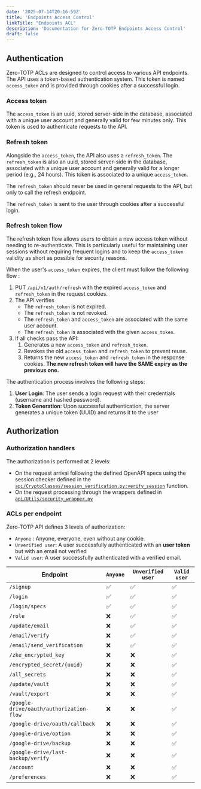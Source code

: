 ```yaml
---
date: '2025-07-14T20:16:59Z'
title: 'Endpoints Access Control'
linkTitle: "Endpoints ACL"
description: 'Documentation for Zero-TOTP Endpoints Access Control'
draft: false
---
```


## Authentication
Zero-TOTP ACLs are designed to control access to various API endpoints. The API uses a token-based authentication system. This token is named `access_token` and is provided through cookies after a successful login.

### Access token

The `access_token` is an uuid, stored server-side in the database, associated with a unique user account and generally valid for few minutes only. This token is used to authenticate requests to the API. 

### Refresh token

Alongside the `access_token`, the API also uses a `refresh_token`. The `refresh_token` is also an uuid, stored server-side in the database, associated with a unique user account and generally valid for a longer period (e.g., 24 hours). This token is associated to a unique `access_token`. 

The `refresh_token` should never be used in general requests to the API, but only to call the refresh endpoint. 

The `refresh_token` is sent to the user through cookies after a successful login.

### Refresh token flow 

The refresh token flow allows users to obtain a new access token without needing to re-authenticate. This is particularly useful for maintaining user sessions without requiring frequent logins and to keep the `access_token` validity as short as possible for security reasons.

When the user's `access_token` expires, the client must follow the following flow : 
1. PUT `/api/v1/auth/refresh` with the expired `access_token` and `refresh_token` in the request cookies. 
2. The API verifies 
    * The `refresh_token` is not expired. 
    * The `refresh_token` is not revoked. 
    * The `refresh_token` and `access_token` are associated with the same user account.
    * The `refresh_token` is associated with the given `access_token`.
3. If all checks pass the API:
    1. Generates a new `access_token` and `refresh_token`.
    2. Revokes the old `access_token` and `refresh_token` to prevent reuse.
    3. Returns the new `access_token` and `refresh_token` in the response cookies. **The new refresh token will have the SAME expiry as the previous one.**



The authentication process involves the following steps:
1. **User Login**: The user sends a login request with their credentials (username and hashed password).
2. **Token Generation**: Upon successful authentication, the server generates a unique token (UUID) and returns it to the user

## Authorization 
### Authorization handlers
The authorization is performed at 2 levels: 
- On the request arrival following the defined OpenAPI specs using the session checker defined in the [`api/CryptoClasses/session_verification.py:verify_session`](https://github.com/SeaweedbrainCY/zero-totp/blob/main/api/CryptoClasses/session_verification.py) function.
- On the request processing through the wrappers defined in [`api/Utils/security_wrapper.py`](https://github.com/SeaweedbrainCY/zero-totp/blob/main/api/Utils/security_wrapper.py)

### ACLs per endpoint

Zero-TOTP API defines 3 levels of authorization:
- `Anyone` : Anyone, everyone, even without any cookie.
- `Unverified user`: A user successfully authenticated with an **user token** but with an email not verified
- `Valid user`: A user successfully authenticated with a verified email.

|Endpoint   | `Anyone`  |`Unverified user`| `Valid user`  |  
|---|---|---|---|
| `/signup` |✅| ✅  |✅  | 
| `/login ` | ✅| ✅  |✅  | 
| `/login/specs` |  ✅| ✅  |✅  | 
| `/role` | ❌ | ✅  | ✅  | 
| `/update/email` | ❌ |  ✅ | ✅  | 
| `/email/verify` | ❌ |  ✅ | ✅  | 
| `/email/send_verification` | ❌ |  ✅ | ✅  | 
| `/zke_encrypted_key` | ❌ | ❌ | ✅  | 
| `/encrypted_secret/{uuid}` | ❌ | ❌ | ✅  | 
| `/all_secrets` | ❌ | ❌ | ✅  | 
| `/update/vault` | ❌ | ❌ | ✅  | 
| `/vault/export` | ❌ | ❌ | ✅  | 
| `/google-drive/oauth/authorization-flow` | ❌ | ❌ | ✅  | 
| `/google-drive/oauth/callback` | ❌ | ❌ | ✅  | 
| `/google-drive/option` | ❌ | ❌ | ✅  | 
| `/google-drive/backup` | ❌ | ❌ | ✅  | 
| `/google-drive/last-backup/verify` | ❌ | ❌ | ✅  | 
| `/account` | ❌ | ❌ | ✅  | 
| `/preferences` | ❌ | ❌ | ✅  | 

